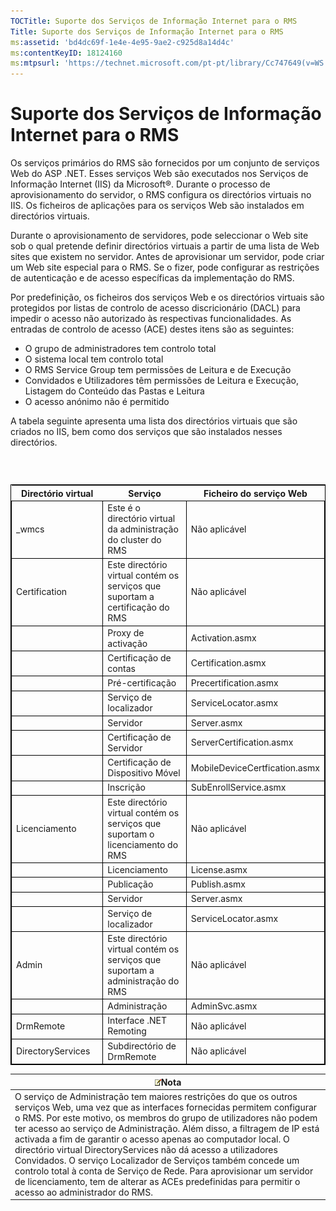 ```yaml
---
TOCTitle: Suporte dos Serviços de Informação Internet para o RMS
Title: Suporte dos Serviços de Informação Internet para o RMS
ms:assetid: 'bd4dc69f-1e4e-4e95-9ae2-c925d8a14d4c'
ms:contentKeyID: 18124160
ms:mtpsurl: 'https://technet.microsoft.com/pt-pt/library/Cc747649(v=WS.10)'
---
```


Suporte dos Serviços de Informação Internet para o RMS
======================================================

Os serviços primários do RMS são fornecidos por um conjunto de serviços Web do ASP .NET. Esses serviços Web são executados nos Serviços de Informação Internet (IIS) da Microsoft®. Durante o processo de aprovisionamento do servidor, o RMS configura os directórios virtuais no IIS. Os ficheiros de aplicações para os serviços Web são instalados em directórios virtuais.

Durante o aprovisionamento de servidores, pode seleccionar o Web site sob o qual pretende definir directórios virtuais a partir de uma lista de Web sites que existem no servidor. Antes de aprovisionar um servidor, pode criar um Web site especial para o RMS. Se o fizer, pode configurar as restrições de autenticação e de acesso específicas da implementação do RMS.

Por predefinição, os ficheiros dos serviços Web e os directórios virtuais são protegidos por listas de controlo de acesso discricionário (DACL) para impedir o acesso não autorizado às respectivas funcionalidades. As entradas de controlo de acesso (ACE) destes itens são as seguintes:

-   O grupo de administradores tem controlo total
-   O sistema local tem controlo total
-   O RMS Service Group tem permissões de Leitura e de Execução
-   Convidados e Utilizadores têm permissões de Leitura e Execução, Listagem do Conteúdo das Pastas e Leitura
-   O acesso anónimo não é permitido

A tabela seguinte apresenta uma lista dos directórios virtuais que são criados no IIS, bem como dos serviços que são instalados nesses directórios.

###  

 
<table style="border:1px solid black;">
<colgroup>
<col width="33%" />
<col width="33%" />
<col width="33%" />
</colgroup>
<thead>
<tr class="header">
<th>Directório virtual</th>
<th>Serviço</th>
<th>Ficheiro do serviço Web</th>
</tr>
</thead>
<tbody>
<tr class="odd">
<td style="border:1px solid black;">_wmcs</td>
<td style="border:1px solid black;">Este é o directório virtual da administração do cluster do RMS</td>
<td style="border:1px solid black;">Não aplicável</td>
</tr>
<tr class="even">
<td style="border:1px solid black;">Certification</td>
<td style="border:1px solid black;">Este directório virtual contém os serviços que suportam a certificação do RMS</td>
<td style="border:1px solid black;">Não aplicável</td>
</tr>
<tr class="odd">
<td style="border:1px solid black;"> </td>
<td style="border:1px solid black;">Proxy de activação</td>
<td style="border:1px solid black;">Activation.asmx</td>
</tr>
<tr class="even">
<td style="border:1px solid black;"> </td>
<td style="border:1px solid black;">Certificação de contas</td>
<td style="border:1px solid black;">Certification.asmx</td>
</tr>
<tr class="odd">
<td style="border:1px solid black;"> </td>
<td style="border:1px solid black;">Pré-certificação</td>
<td style="border:1px solid black;">Precertification.asmx</td>
</tr>
<tr class="even">
<td style="border:1px solid black;"> </td>
<td style="border:1px solid black;">Serviço de localizador</td>
<td style="border:1px solid black;">ServiceLocator.asmx</td>
</tr>
<tr class="odd">
<td style="border:1px solid black;"> </td>
<td style="border:1px solid black;">Servidor</td>
<td style="border:1px solid black;">Server.asmx</td>
</tr>
<tr class="even">
<td style="border:1px solid black;"> </td>
<td style="border:1px solid black;">Certificação de Servidor</td>
<td style="border:1px solid black;">ServerCertification.asmx</td>
</tr>
<tr class="odd">
<td style="border:1px solid black;"> </td>
<td style="border:1px solid black;">Certificação de Dispositivo Móvel</td>
<td style="border:1px solid black;">MobileDeviceCertfication.asmx</td>
</tr>
<tr class="even">
<td style="border:1px solid black;"> </td>
<td style="border:1px solid black;">Inscrição</td>
<td style="border:1px solid black;">SubEnrollService.asmx</td>
</tr>
<tr class="odd">
<td style="border:1px solid black;">Licenciamento</td>
<td style="border:1px solid black;">Este directório virtual contém os serviços que suportam o licenciamento do RMS</td>
<td style="border:1px solid black;">Não aplicável</td>
</tr>
<tr class="even">
<td style="border:1px solid black;"> </td>
<td style="border:1px solid black;">Licenciamento</td>
<td style="border:1px solid black;">License.asmx</td>
</tr>
<tr class="odd">
<td style="border:1px solid black;"> </td>
<td style="border:1px solid black;">Publicação</td>
<td style="border:1px solid black;">Publish.asmx</td>
</tr>
<tr class="even">
<td style="border:1px solid black;"> </td>
<td style="border:1px solid black;">Servidor</td>
<td style="border:1px solid black;">Server.asmx</td>
</tr>
<tr class="odd">
<td style="border:1px solid black;"> </td>
<td style="border:1px solid black;">Serviço de localizador</td>
<td style="border:1px solid black;">ServiceLocator.asmx</td>
</tr>
<tr class="even">
<td style="border:1px solid black;">Admin</td>
<td style="border:1px solid black;">Este directório virtual contém os serviços que suportam a administração do RMS</td>
<td style="border:1px solid black;">Não aplicável</td>
</tr>
<tr class="odd">
<td style="border:1px solid black;"> </td>
<td style="border:1px solid black;">Administração</td>
<td style="border:1px solid black;">AdminSvc.asmx</td>
</tr>
<tr class="even">
<td style="border:1px solid black;">DrmRemote</td>
<td style="border:1px solid black;">Interface .NET Remoting</td>
<td style="border:1px solid black;">Não aplicável</td>
</tr>
<tr class="odd">
<td style="border:1px solid black;">DirectoryServices</td>
<td style="border:1px solid black;">Subdirectório de DrmRemote</td>
<td style="border:1px solid black;">Não aplicável</td>
</tr>
</tbody>
</table>
  
| ![](images/Cc747649.note(WS.10).gif)Nota                                                                                                                                                                                                                                                                                                                                                                                                                                                                                                                                                                                                         |  
|-------------------------------------------------------------------------------------------------------------------------------------------------------------------------------------------------------------------------------------------------------------------------------------------------------------------------------------------------------------------------------------------------------------------------------------------------------------------------------------------------------------------------------------------------------------------------------------------------------------------------------------------------------------------------------|  
| O serviço de Administração tem maiores restrições do que os outros serviços Web, uma vez que as interfaces fornecidas permitem configurar o RMS. Por este motivo, os membros do grupo de utilizadores não podem ter acesso ao serviço de Administração. Além disso, a filtragem de IP está activada a fim de garantir o acesso apenas ao computador local. O directório virtual DirectoryServices não dá acesso a utilizadores Convidados. O serviço Localizador de Serviços também concede um controlo total à conta de Serviço de Rede. Para aprovisionar um servidor de licenciamento, tem de alterar as ACEs predefinidas para permitir o acesso ao administrador do RMS. |
